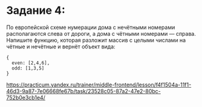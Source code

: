 # Задание 4:

По европейской схеме нумерации дома с нечётными номерами располагаются слева от дороги, а дома с чётными номерами —
справа. Напишите функцию, которая разложит массив с целыми числами на чётные и нечётные и вернёт объект вида:
```
{
  even: [2,4,6],
  odd: [1,3,5]
}
```
https://practicum.yandex.ru/trainer/middle-frontend/lesson/f4f1504a-11f1-46d3-9a87-7e06668fe67b/task/23528c05-87a2-47e2-80bc-752b0e3cb1e4/
